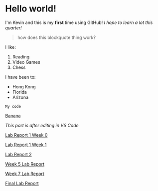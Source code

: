 # Hello world!
I'm Kevin and this is my **first** time using GitHub!
*I hope to learn a lot this quarter!*
> how does this blockquote thing work? 


I like:
1. Reading
2. Video Games
3. Chess

I have been to:
- Hong Kong
- Florida
- Arizona

`My code`

[Banana](https://glekko.github.io/cse15l-lab-reports/banana.html)

*This part is after editing in VS Code*

[Lab Report 1 Week 0](https://glekko.github.io/cse15l-lab-reports/lab-report-1-week-0.html)

[Lab Report 1 Week 1](https://glekko.github.io/cse15l-lab-reports/lab-report-1-week-1.html)

[Lab Report 2](https://glekko.github.io/cse15l-lab-reports/lab-report-2.html)

[Week 5 Lab Report](https://glekko.github.io/cse15l-lab-reports/lab-report-week-5.html)

[Week 7 Lab Report](https://glekko.github.io/cse15l-lab-reports/lab-report-week-7.html)

[Final Lab Report](https://glekko.github.io/cse15l-lab-reports/lab-report-week-8-9.html)